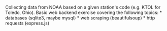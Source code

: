 Collecting data from NOAA based on a given station's code (e.g. KTOL for Toledo, Ohio).
Basic web backend exercise covering the following topics:
	* databases (sqlite3, maybe mysql)
	* web scraping (beautifulsoup)
	* http requests (express.js)

